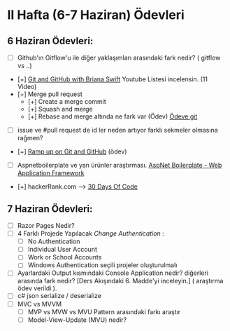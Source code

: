 # II Hafta (6-7 Haziran) Ödevleri 

## 6 Haziran Ödevleri:
- [ ] Github'ın Gitflow'u ile diğer yaklaşımları arasındaki fark nedir? ( gitflow vs ..)
- [+] [Git and GitHub with Briana Swift](https://www.youtube.com/playlist?list=PLg7s6cbtAD17Gw5u8644bgKhgRLiJXdX4) Youtube Listesi incelensin. (11 Video)
- [+] Merge pull request
    - [+] Create a merge commit
    - [+] Squash and merge 
    - [+] Rebase and merge altında ne fark var (Ödev)
    [Ödeve git](https://github.com/Kodluyoruz51BootcampMVCCore/ii-hafta-odevi-bthnaydmr97/blob/master/Rebase%20vs%20Merge)
- [ ] issue ve #pull request de id ler neden artıyor farklı sekmeler olmasına rağmen?
- [+] [Ramp up on Git and GitHub](https://lab.github.com/githubtraining/paths/ramp-up-on-git-and-github) (ödev)
- [ ] Aspnetboilerplate ve yan ürünler araştırması. [AspNet Boilerplate - Web Application Framework](https://aspnetboilerplate.com/)
- [+] hackerRank.com --> [30 Days Of Code](https://www.hackerrank.com/domains/tutorials/30-days-of-code)

## 7 Haziran Ödevleri:
- [ ] Razor Pages Nedir?
- [ ] 4 Farklı Projede Yapılacak *Change Authentication* :
  - [ ] No Authentication
  - [ ] Individual User Account
  - [ ] Work or School Accounts
  - [ ] Windows Authentication seçili projeler oluşturulmalı
- [ ] Ayarlardaki Output kısmındaki Console Application nedir? diğerleri arasında fark nedir? [Ders Akışındaki 6. Madde'yi inceleyin.] ( araştırma ödev verildi ).
- [ ] c# json serialize / deserialize
- [ ] MVC vs MVVM
   - [ ] MVP vs MVW vs MVU Pattern arasındaki farkı araştır
   - [ ] Model-View-Update (MVU) nedir?
